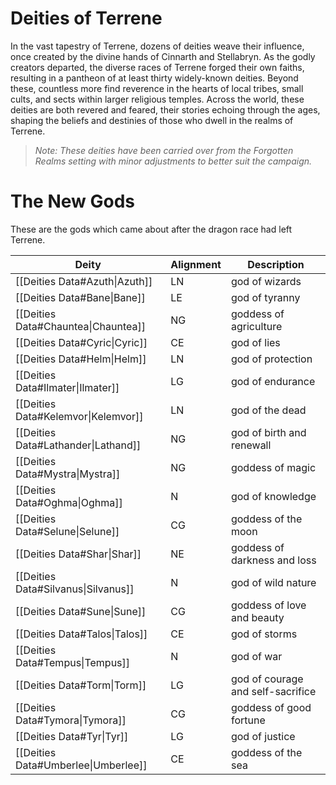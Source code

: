 # **Deities of Terrene**

In the vast tapestry of Terrene, dozens of deities weave their influence, once created by the divine hands of Cinnarth and Stellabryn. As the godly creators departed, the diverse races of Terrene forged their own faiths, resulting in a pantheon of at least thirty widely-known deities. Beyond these, countless more find reverence in the hearts of local tribes, small cults, and sects within larger religious temples. Across the world, these deities are both revered and feared, their stories echoing through the ages, shaping the beliefs and destinies of those who dwell in the realms of Terrene.  
  
>_Note: These deities have been carried over from the Forgotten Realms setting with minor adjustments to better suit the campaign._

# **The New Gods**

These are the gods which came about after the dragon race had left Terrene.

| Deity | Alignment | Description |
| ---- | ---- | ---- |
| [[Deities Data#Azuth\|Azuth]] | LN | god of wizards |
| [[Deities Data#Bane\|Bane]] | LE | god of tyranny |
| [[Deities Data#Chauntea\|Chauntea]] | NG | goddess of agriculture |
| [[Deities Data#Cyric\|Cyric]] | CE | god of lies |
| [[Deities Data#Helm\|Helm]] | LN | god of protection |
| [[Deities Data#Ilmater\|Ilmater]] | LG | god of endurance |
| [[Deities Data#Kelemvor\|Kelemvor]] | LN | god of the dead |
| [[Deities Data#Lathander\|Lathand]] | NG | god of birth and renewall |
| [[Deities Data#Mystra\|Mystra]] | NG | goddess of magic |
| [[Deities Data#Oghma\|Oghma]] | N | god of knowledge |
| [[Deities Data#Selune\|Selune]] | CG | goddess of the moon |
| [[Deities Data#Shar\|Shar]] | NE | goddess of darkness and loss |
| [[Deities Data#Silvanus\|Silvanus]] | N | god of wild nature |
| [[Deities Data#Sune\|Sune]] | CG | goddess of love and beauty |
| [[Deities Data#Talos\|Talos]] | CE | god of storms |
| [[Deities Data#Tempus\|Tempus]] | N | god of war |
| [[Deities Data#Torm\|Torm]] | LG | god of courage and self-sacrifice |
| [[Deities Data#Tymora\|Tymora]] | CG | goddess of good fortune |
| [[Deities Data#Tyr\|Tyr]] | LG | god of justice |
| [[Deities Data#Umberlee\|Umberlee]] | CE | goddess of the sea |

